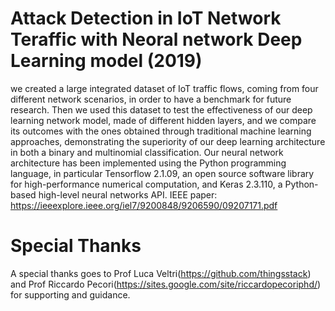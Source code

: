 # Attack Detection in IoT Network Teraffic with Neoral network Deep Learning model (2019)

we created a large integrated dataset of IoT traffic flows, coming from four different network scenarios, in order to have a benchmark for future research. Then we used this dataset to test the effectiveness of our deep learning network model, made of different hidden layers, and we compare its outcomes with the ones obtained through traditional machine learning approaches, demonstrating the superiority of our deep learning architecture in both a binary and multinomial classification. Our neural network architecture has been implemented using the Python programming language, in particular Tensorflow 2.1.09, an open source software library for high-performance numerical computation, and Keras 2.3.110, a Python-based high-level neural networks API. IEEE paper: https://ieeexplore.ieee.org/iel7/9200848/9206590/09207171.pdf

# Special Thanks
A special thanks goes to Prof Luca Veltri(https://github.com/thingsstack) and Prof Riccardo Pecori(https://sites.google.com/site/riccardopecoriphd/) for supporting and guidance.
